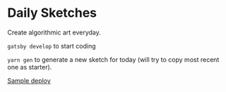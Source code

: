 # Daily Sketches

Create algorithmic art everyday.

`gatsby develop` to start coding

`yarn gen` to generate a new sketch for today (will try to copy most recent one as starter).

[Sample deploy](https://daily-sketches.netlify.com)
